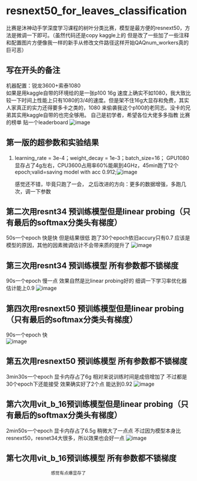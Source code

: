 # resnext50_for_leaves_classification
比赛是沐神动手学深度学习课程的树叶分类比赛，模型是最方便的resnext50，方法是微调一下即可。（虽然代码还是copy kaggle上的 但是改了一些加了一些注释和配置图片方便像我一样的新手从修改文件路径这样开始QAQnum_workers真的巨可恶）

## 写在开头的备注
 机器配置：锐龙3600+索泰1080    
 如果是用kaggle自带的环境给的是一张p100 16g  速度上确实不如1080，我大致比较一下时间上性能上只有1080的3/4的速度。但是架不住16g大显存和免费，其实人家真正的实力还得要多卡之类的，1080   来偷袭我这个p100的老同志。没卡的兄弟其实用kaggle自带的也完全够用。
  自己是初学者，希望各位大佬多多指教
比赛的榜单   贴一个leaderboard
![image](https://user-images.githubusercontent.com/89777846/226322136-7d00ccef-715e-4b13-89bc-91f78207a7cb.png)

## 第一版的超参数和实验结果
1.  learning_rate = 3e-4；weight_decay = 1e-3；batch_size=16；
    GPU1080显存占了4g左右，CPU3600占用率60%能飙到4GHz，45min跑了12个epoch;valid=saving model with acc 0.912;![image](https://user-images.githubusercontent.com/89777846/226321420-8232ac85-6e68-46ca-82cc-e98d2188288a.png)

 
    感觉还不错，毕竟只跑了一会，
    之后改进的方向：更多的数据增强，多跑几次，调一下参数


## 第二次用resnt34 预训练模型但是linear probing（只有最后的softmax分类头有梯度）
50s一个epoch   快是快  但是结果很低 跑了30个epoch依旧accury只有0.7   应该是模型的原因，其他的因素微调估计不会带来质的提升了
![image](https://user-images.githubusercontent.com/89777846/226873482-b149dbd8-9119-4ffd-9983-d2c11bcdc57c.png)

## 第三次用resnt34 预训练模型 所有参数都不锁梯度
90s一个epoch   慢一点  效果自然是比linear probing好的  细调一下学习率优化器估计能上0.9
![image](https://user-images.githubusercontent.com/89777846/226870518-10b28295-663a-433f-8f22-c5a988e296b7.png)

## 第四次用resnext50 预训练模型但是linear probing（只有最后的softmax分类头有梯度）
90s一个epoch   快      
![image](https://user-images.githubusercontent.com/89777846/226889769-a0519e8e-2e3e-47b8-8074-ae12bfc5deab.png)

## 第五次用resnext50 预训练模型  所有参数都不锁梯度
3min30s一个epoch   显卡内存占了6g    相对来说训练时间是成倍增加了  不过都是30个epoch下还能接受   效果确实好了2个点  能达到0.92
![image](https://user-images.githubusercontent.com/89777846/226911742-a669e0dc-fbc0-432a-b5f6-433a872d8e59.png)

## 第六次用vit_b_16预训练模型但是linear probing（只有最后的softmax分类头有梯度）
2min50s一个epoch   显卡内存占了6.5g    稍微大了一点点   不过因为模型本身比resnext50，resnet34大很多，所以效果也会好一点
![image](https://user-images.githubusercontent.com/89777846/226936578-d7f840fa-5fb0-49ed-9ccd-3c15e8a2e52d.png)

## 第七次用vit_b_16预训练模型  所有参数都不锁梯度
                     感觉有点爆显存了  
